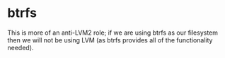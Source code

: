 # btrfs

This is more of an anti-LVM2 role; if we are using btrfs as our filesystem then
we will not be using LVM (as btrfs provides all of the functionality needed).
